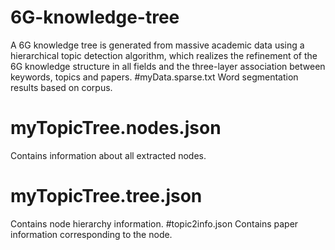 # 6G-knowledge-tree
A 6G knowledge tree is generated from massive academic data using a hierarchical topic detection algorithm, which realizes the refinement of the 6G knowledge structure in all fields and the three-layer association between keywords, topics and papers.
#myData.sparse.txt
Word segmentation results based on corpus.
# myTopicTree.nodes.json 
Contains information about all extracted nodes.
# myTopicTree.tree.json
Contains node hierarchy information.
#topic2info.json
Contains paper information corresponding to the node.
